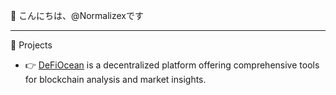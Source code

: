 👋 こんにちは、@Normalizexです

***
📝 Projects
- 👉 [DeFiOcean](https://github.com/defiocean-io) is a decentralized platform offering comprehensive tools for blockchain analysis and market insights.
